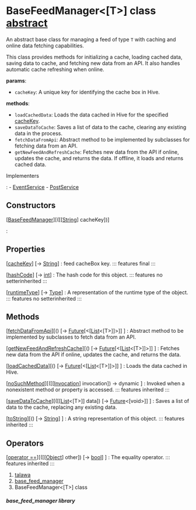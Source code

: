 
<div>

# BaseFeedManager\<[T\>] class [abstract](https://dart.dev/language/class-modifiers#abstract "This type can not be directly constructed.")

</div>


An abstract base class for managing a feed of type `T` with caching and
online data fetching capabilities.

This class provides methods for initializing a cache, loading cached
data, saving data to cache, and fetching new data from an API. It also
handles automatic cache refreshing when online.

**params**:

-   `cacheKey`: A unique key for identifying the cache box in Hive.

**methods**:

-   `loadCachedData`: Loads the data cached in Hive for the specified
    [cacheKey](../services_caching_base_feed_manager/BaseFeedManager/cacheKey.html).
-   `saveDataToCache`: Saves a list of data to the cache, clearing any
    existing data in the process.
-   `fetchDataFromApi`: Abstract method to be implemented by subclasses
    for fetching data from an API.
-   `getNewFeedAndRefreshCache`: Fetches new data from the API if
    online, updates the cache, and returns the data. If offline, it
    loads and returns cached data.




Implementers

:   -   [EventService](../services_event_service/EventService-class.html)
    -   [PostService](../services_post_service/PostService-class.html)



## Constructors

[[BaseFeedManager](../services_caching_base_feed_manager/BaseFeedManager/BaseFeedManager.html)][([[[String](https://api.flutter.dev/flutter/dart-core/String-class.html)] cacheKey])]

:   



## Properties

[[cacheKey](../services_caching_base_feed_manager/BaseFeedManager/cacheKey.html)] [→ [String](https://api.flutter.dev/flutter/dart-core/String-class.html)]
:   feed cacheBox key.
    ::: features
    final
    :::

[[hashCode](https://api.flutter.dev/flutter/dart-core/Object/hashCode.html)] [→ [int](https://api.flutter.dev/flutter/dart-core/int-class.html)]
:   The hash code for this object.
    ::: features
    no setterinherited
    :::

[[runtimeType](https://api.flutter.dev/flutter/dart-core/Object/runtimeType.html)] [→ [Type](https://api.flutter.dev/flutter/dart-core/Type-class.html)]
:   A representation of the runtime type of the object.
    ::: features
    no setterinherited
    :::



## Methods

[[fetchDataFromApi](../services_caching_base_feed_manager/BaseFeedManager/fetchDataFromApi.html)][() [→ [Future](https://api.flutter.dev/flutter/dart-core/Future-class.html)[\<[[List](https://api.flutter.dev/flutter/dart-core/List-class.html)\<[T\>]]\>]] ]
:   Abstract method to be implemented by subclasses to fetch data from
    an API.

[[getNewFeedAndRefreshCache](../services_caching_base_feed_manager/BaseFeedManager/getNewFeedAndRefreshCache.html)][() [→ [Future](https://api.flutter.dev/flutter/dart-core/Future-class.html)[\<[[List](https://api.flutter.dev/flutter/dart-core/List-class.html)\<[T\>]]\>]] ]
:   Fetches new data from the API if online, updates the cache, and
    returns the data.

[[loadCachedData](../services_caching_base_feed_manager/BaseFeedManager/loadCachedData.html)][() [→ [Future](https://api.flutter.dev/flutter/dart-core/Future-class.html)[\<[[List](https://api.flutter.dev/flutter/dart-core/List-class.html)\<[T\>]]\>]] ]
:   Loads the data cached in Hive.

[[noSuchMethod](https://api.flutter.dev/flutter/dart-core/Object/noSuchMethod.html)][([[[Invocation](https://api.flutter.dev/flutter/dart-core/Invocation-class.html)] invocation]) → dynamic ]
:   Invoked when a nonexistent method or property is accessed.
    ::: features
    inherited
    :::

[[saveDataToCache](../services_caching_base_feed_manager/BaseFeedManager/saveDataToCache.html)][([[[List](https://api.flutter.dev/flutter/dart-core/List-class.html)\<[T\>]] data]) [→ [Future](https://api.flutter.dev/flutter/dart-core/Future-class.html)\<[void\>]] ]
:   Saves a list of data to the cache, replacing any existing data.

[[toString](https://api.flutter.dev/flutter/dart-core/Object/toString.html)][() [→ [String](https://api.flutter.dev/flutter/dart-core/String-class.html)] ]
:   A string representation of this object.
    ::: features
    inherited
    :::



## Operators

[[operator ==](https://api.flutter.dev/flutter/dart-core/Object/operator_equals.html)][([[[Object](https://api.flutter.dev/flutter/dart-core/Object-class.html)] other]) [→ [bool](https://api.flutter.dev/flutter/dart-core/bool-class.html)] ]
:   The equality operator.
    ::: features
    inherited
    :::







1.  [talawa](../index.html)
2.  [base_feed_manager](../services_caching_base_feed_manager/)
3.  BaseFeedManager\<[T\>] class

##### base_feed_manager library







